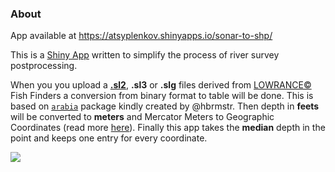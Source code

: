 ### About

App available at
https://atsyplenkov.shinyapps.io/sonar-to-shp/

This is a [Shiny App](https://shiny.rstudio.com/) written to simplify the process of river survey postprocessing.

When you you upload a [**.sl2**](https://wiki.openstreetmap.org/wiki/SL2), **.sl3** or **.slg** files derived from [LOWRANCE©](https://www.lowrance.com/) Fish Finders a conversion from binary format to table will be done. This is based on [`arabia`](https://gitlab.com/hrbrmstr/arabia) package kindly created by @hbrmstr. Then depth in **feets** will be converted to **meters** and Mercator Meters to Geographic Coordinates (read more [here](http://www.oziexplorer3.com/eng/eagle.html)). Finally this app takes the **median** depth in the point and keeps one entry for every coordinate.


![](https://pp.userapi.com/c850120/v850120635/2c304/Ysve-HXRYo0.jpg)
